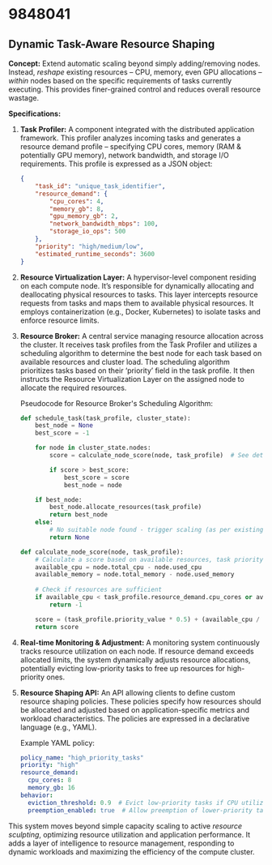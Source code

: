 # 9848041

## Dynamic Task-Aware Resource Shaping

**Concept:** Extend automatic scaling beyond simply adding/removing nodes. Instead, *reshape* existing resources – CPU, memory, even GPU allocations – *within* nodes based on the specific requirements of tasks currently executing. This provides finer-grained control and reduces overall resource wastage.

**Specifications:**

1.  **Task Profiler:** A component integrated with the distributed application framework. This profiler analyzes incoming tasks and generates a resource demand profile – specifying CPU cores, memory (RAM & potentially GPU memory), network bandwidth, and storage I/O requirements. This profile is expressed as a JSON object:

    ```json
    {
        "task_id": "unique_task_identifier",
        "resource_demand": {
            "cpu_cores": 4,
            "memory_gb": 8,
            "gpu_memory_gb": 2,
            "network_bandwidth_mbps": 100,
            "storage_io_ops": 500
        },
        "priority": "high/medium/low",
        "estimated_runtime_seconds": 3600
    }
    ```

2.  **Resource Virtualization Layer:**  A hypervisor-level component residing on each compute node. It’s responsible for dynamically allocating and deallocating physical resources to tasks. This layer intercepts resource requests from tasks and maps them to available physical resources.  It employs containerization (e.g., Docker, Kubernetes) to isolate tasks and enforce resource limits.

3.  **Resource Broker:** A central service managing resource allocation across the cluster. It receives task profiles from the Task Profiler and utilizes a scheduling algorithm to determine the best node for each task based on available resources and cluster load. The scheduling algorithm prioritizes tasks based on their ‘priority’ field in the task profile.  It then instructs the Resource Virtualization Layer on the assigned node to allocate the required resources.  

    Pseudocode for Resource Broker's Scheduling Algorithm:

    ```python
    def schedule_task(task_profile, cluster_state):
        best_node = None
        best_score = -1

        for node in cluster_state.nodes:
            score = calculate_node_score(node, task_profile)  # See details below

            if score > best_score:
                best_score = score
                best_node = node

        if best_node:
            best_node.allocate_resources(task_profile)
            return best_node
        else:
            # No suitable node found - trigger scaling (as per existing patent)
            return None

    def calculate_node_score(node, task_profile):
        # Calculate a score based on available resources, task priority, and node load
        available_cpu = node.total_cpu - node.used_cpu
        available_memory = node.total_memory - node.used_memory
        
        # Check if resources are sufficient
        if available_cpu < task_profile.resource_demand.cpu_cores or available_memory < task_profile.resource_demand.memory_gb:
            return -1

        score = (task_profile.priority_value * 0.5) + (available_cpu / node.total_cpu * 0.3) + (available_memory / node.total_memory * 0.2)
        return score
    ```

4.  **Real-time Monitoring & Adjustment:** A monitoring system continuously tracks resource utilization on each node. If resource demand exceeds allocated limits, the system dynamically adjusts resource allocations, potentially evicting low-priority tasks to free up resources for high-priority ones.

5.  **Resource Shaping API:** An API allowing clients to define custom resource shaping policies. These policies specify how resources should be allocated and adjusted based on application-specific metrics and workload characteristics. The policies are expressed in a declarative language (e.g., YAML).

    Example YAML policy:

    ```yaml
    policy_name: "high_priority_tasks"
    priority: "high"
    resource_demand:
      cpu_cores: 8
      memory_gb: 16
    behavior:
      eviction_threshold: 0.9  # Evict low-priority tasks if CPU utilization exceeds 90%
      preemption_enabled: true  # Allow preemption of lower-priority tasks
    ```



This system moves beyond simple capacity scaling to active *resource sculpting*, optimizing resource utilization and application performance. It adds a layer of intelligence to resource management, responding to dynamic workloads and maximizing the efficiency of the compute cluster.
